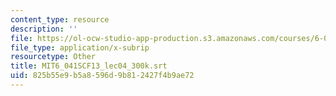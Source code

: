 ```yaml
---
content_type: resource
description: ''
file: https://ol-ocw-studio-app-production.s3.amazonaws.com/courses/6-041sc-probabilistic-systems-analysis-and-applied-probability-fall-2013/825b55e9b5a8596d9b812427f4b9ae72_MIT6_041SCF13_lec04_300k.vtt
file_type: application/x-subrip
resourcetype: Other
title: MIT6_041SCF13_lec04_300k.srt
uid: 825b55e9-b5a8-596d-9b81-2427f4b9ae72
---
```


